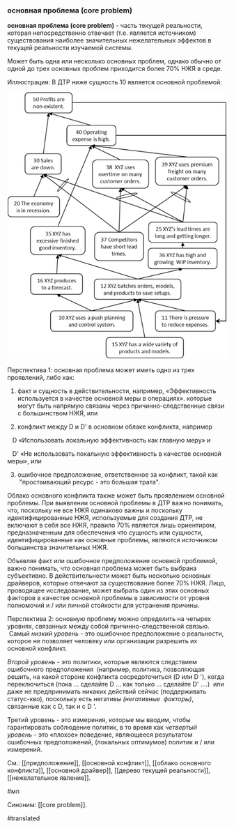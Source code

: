 ### основная проблема (core problem)

**основная проблема (core problem)** - часть текущей реальности, которая непосредственно отвечает (т.е. является источником) существования наиболее значительных нежелательных эффектов в текущей реальности изучаемой системы.

Может быть одна или несколько основных проблем, однако обычно от одной до трех основных проблем приходится более 70% НЖЯ в среде.

Иллюстрация: В ДТР ниже сущность 10 является основной проблемой:

![](images/image56.png)

Перспектива 1: основная проблема может иметь одно из трех проявлений, либо как:

1. факт и сущность в действительности, например, «Эффективность используется в качестве основной меры в операциях». которые могут быть напрямую связаны через причинно-следственные связи с большинством НЖЯ, или

2. конфликт между D и D' в основном облаке конфликта, например

   D «Использовать локальную эффективность как главную меру» и

   D' «Не использовать локальную эффективность в качестве основной меры», или

3. ошибочное предположение, ответственное за конфликт, такой как  "простаивающий ресурс - это большая трата".

Облако основного конфликта также может быть проявлением основной проблемы. При выявлении основной проблемы в ДТР важно понимать, что, поскольку не все НЖЯ одинаково важны и поскольку идентифицированные НЖЯ, используемые для создания ДТР, не включают в себя все НЖЯ, правило 70% является лишь ориентиром, предназначенным для обеспечения что сущность или сущности, идентифицированные как основные проблемы, являются источником большинства значительных НЖЯ.

Объявляя факт или ошибочное предположение основной проблемой, важно понимать, что основная проблема может быть выбрана субъективно. В действительности может быть несколько основных драйверов, которые отвечают за существование более 70% НЖЯ. Лицо, проводящее исследование, может выбрать один из этих основных факторов в качестве основной проблемы в зависимости от уровня полномочий и / или личной стойкости для устранения причины.

Перспектива 2: основную проблему можно определить на четырех уровнях, связанных между собой причинно-следственной связью.  Самый *низкий уровень* - это ошибочное предположение о реальности, которое не позволяет человеку или организации разрешить их основной конфликт.  

*Второй уровень* - это политики, которые являются следствием ошибочного предположения  (например, политика, позволяющая решить, на какой стороне конфликта сосредоточиться (D или D '), когда переключиться (пока \... сделайте D \... как только \... сделайте D' \....)  или даже не предпринимать никаких действий сейчас (поддерживать статус-кво), поскольку есть негативы *(негативные  факторы)*, связанные как с D, так и с D \'.  

Третий уровень - это измерения, которые мы вводим, чтобы гарантировать соблюдение политик, в то время как *четвертый уровень* - это «плохое» поведение, являющееся результатом ошибочных предположений, (локальных оптимумов) политик и / или измерений.

См.: [[предположение]], [[основной конфликт]], [[облако основного конфликта]], [[основной драйвер]], [[дерево текущей реальности]], [[нежелательное явление]].

#мп

Синоним: [[core problem]].

#translated
